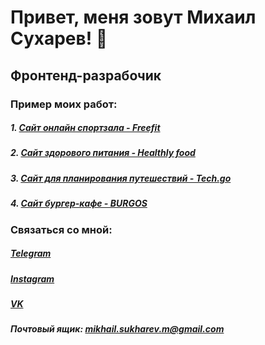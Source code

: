 # Привет, меня зовут Михаил Сухарев! 👋
## Фронтенд-разрабочик

### Пример моих работ:
##### 1. [Сайт онлайн спортзала - Freefit](https://notcroks.github.io/Module01-Gym/index.html)
##### 2. [Сайт здорового питания - Healthly food](https://notcroks.github.io/Module02-Shop/dist/)
##### 3. [Сайт для планирования путешествий - Tech.go](https://notcroks.github.io/Tech.go/dist/)
##### 4. [Сайт бургер-кафе - BURGOS](https://notcroks.github.io/Module01-Burger/menu.html)

### Связаться со мной:
##### [Telegram](https://t.me/notcroks)
##### [Instagram](https://instagram.com/notcroks?igshid=YmMyMTA2M2Y=)
##### [VK](https://vk.com/crok_s)
##### Почтовый ящик: mikhail.sukharev.m@gmail.com
